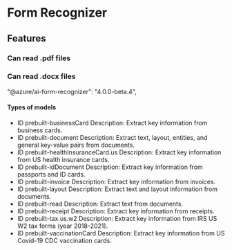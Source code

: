 # Form Recognizer 

## Features 
### Can read .pdf files 

### Can read .docx files 
"@azure/ai-form-recognizer": "4.0.0-beta.4",

#### Types of models

- ID prebuilt-businessCard
  Description:  Extract key information from business cards.
- ID prebuilt-document
  Description:  Extract text, layout, entities, and general key-value pairs from documents.
- ID prebuilt-healthInsuranceCard.us
  Description:  Extract key information from US health insurance cards.
- ID prebuilt-idDocument
  Description:  Extract key information from passports and ID cards.
- ID prebuilt-invoice
  Description:  Extract key information from invoices.
- ID prebuilt-layout
  Description:  Extract text and layout information from documents.
- ID prebuilt-read
  Description:  Extract text from documents.
- ID prebuilt-receipt
  Description:  Extract key information from receipts.
- ID prebuilt-tax.us.w2
  Description:  Extract key information from IRS US W2 tax forms (year 2018-2021).
- ID prebuilt-vaccinationCard
  Description:  Extract key information from US Covid-19 CDC vaccination cards.